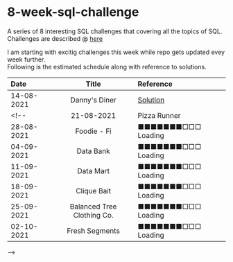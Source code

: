 # 8-week-sql-challenge 
A series of 8 interesting SQL challenges that covering all the topics of SQL. <br />Challenges are described @ [here](https://8weeksqlchallenge.com)

I am starting with excitig challenges this week while repo gets updated evey week further.<br /> Following is the estimated schedule along with reference to solutions. 

|  Date     |  Title        |  Reference |
| :---         |    :----:        | :--- |
| 14-08-2021   | Danny's Diner    | [Solution](/Danny's%20Diner)| 
<!-- | 21-08-2021   | Pizza Runner     | ■■■■■■■□□□  Loading|
| 28-08-2021   | Foodie - Fi      | ■■■■■■■□□□  Loading|
| 04-09-2021   | Data Bank        | ■■■■■■■□□□  Loading|
| 11-09-2021   | Data Mart        | ■■■■■■■□□□  Loading|
| 18-09-2021   | Clique Bait      | ■■■■■■■□□□  Loading|
| 25-09-2021   | Balanced Tree Clothing Co.     | ■■■■■■■□□□  Loading|
| 02-10-2021   | Fresh Segments     | ■■■■■■■□□□  Loading|
 -->
